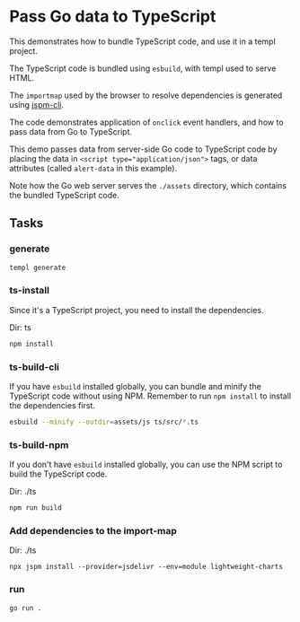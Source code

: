 # Pass Go data to TypeScript

This demonstrates how to bundle TypeScript code, and use it in a templ project.

The TypeScript code is bundled using `esbuild`, with templ used to serve HTML.

The `importmap` used by the browser to resolve dependencies is generated using [jspm-cli](https://jspm.org/docs/jspm-cli/stable/).

The code demonstrates application of `onclick` event handlers, and how to pass data from Go to TypeScript.

This demo passes data from server-side Go code to TypeScript code by placing the data in `<script type="application/json">` tags, or data attributes (called `alert-data` in this example).

Note how the Go web server serves the `./assets` directory, which contains the bundled TypeScript code.

## Tasks

### generate

```bash
templ generate
```

### ts-install

Since it's a TypeScript project, you need to install the dependencies.

Dir: ts

```bash
npm install
```

### ts-build-cli

If you have `esbuild` installed globally, you can bundle and minify the TypeScript code without using NPM. Remember to run `npm install` to install the dependencies first.

```bash
esbuild --minify --outdir=assets/js ts/src/*.ts
```

### ts-build-npm

If you don't have `esbuild` installed globally, you can use the NPM script to build the TypeScript code.

Dir: ./ts

```bash
npm run build
```

### Add dependencies to the import-map

Dir: ./ts

```
npx jspm install --provider=jsdelivr --env=module lightweight-charts
```

### run

```bash
go run .
```
